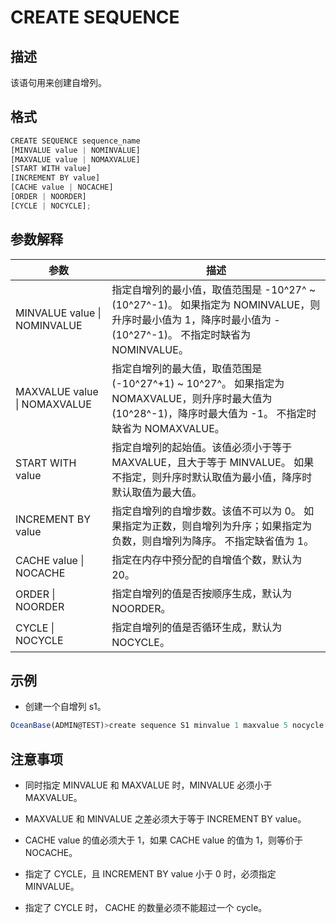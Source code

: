 CREATE SEQUENCE 
====================================



描述 
-----------

该语句用来创建自增列。

格式 
-----------

```javascript
CREATE SEQUENCE sequence_name
[MINVALUE value | NOMINVALUE]
[MAXVALUE value | NOMAXVALUE]
[START WITH value]
[INCREMENT BY value]
[CACHE value | NOCACHE]
[ORDER | NOORDER]
[CYCLE | NOCYCLE];
```



参数解释 
-------------



|              参数              |                                                                     描述                                                                      |
|------------------------------|---------------------------------------------------------------------------------------------------------------------------------------------|
| MINVALUE value \| NOMINVALUE | 指定自增列的最小值，取值范围是 -10^27^ \~ (10^27^-1)。 如果指定为 NOMINVALUE，则升序时最小值为 1，降序时最小值为 -(10^27^-1)。 不指定时缺省为 NOMINVALUE。 |
| MAXVALUE value \| NOMAXVALUE | 指定自增列的最大值，取值范围是 (-10^27^+1) \~ 10^27^。 如果指定为 NOMAXVALUE，则升序时最大值为(10^28^-1)，降序时最大值为 -1。 不指定时缺省为 NOMAXVALUE。  |
| START WITH value             | 指定自增列的起始值。该值必须小于等于 MAXVALUE，且大于等于 MINVALUE。 如果不指定，则升序时默认取值为最小值，降序时默认取值为最大值。                                                 |
| INCREMENT BY value           | 指定自增列的自增步数。该值不可以为 0。 如果指定为正数，则自增列为升序；如果指定为负数，则自增列为降序。 不指定缺省值为 1。                                            |
| CACHE value \| NOCACHE       | 指定在内存中预分配的自增值个数，默认为20。                                                                                                                      |
| ORDER \| NOORDER             | 指定自增列的值是否按顺序生成，默认为 NOORDER。                                                                                                                 |
| CYCLE \| NOCYCLE             | 指定自增列的值是否循环生成，默认为 NOCYCLE。                                                                                                                  |



示例 
-----------

* 创建一个自增列 s1。

  




```javascript
OceanBase(ADMIN@TEST)>create sequence S1 minvalue 1 maxvalue 5 nocycle noorder cache 10240000;
```



注意事项 
-------------

* 同时指定 MINVALUE 和 MAXVALUE 时，MINVALUE 必须小于 MAXVALUE。

  

* MAXVALUE 和 MINVALUE 之差必须大于等于 INCREMENT BY value。

  

* CACHE value 的值必须大于 1，如果 CACHE value 的值为 1，则等价于 NOCACHE。

  

* 指定了 CYCLE，且 INCREMENT BY value 小于 0 时，必须指定 MINVALUE。

  

* 指定了 CYCLE 时， CACHE 的数量必须不能超过一个 cycle。

  



